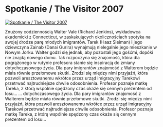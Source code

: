 Spotkanie / The Visitor 2007 
=============
[![Spotkanie / The Visitor 2007 ](http://vidos.pl/images/player.gif)](http://vidos.pl/spotkanie-the-visitor-2007)

 Znużony codziennością Walter Vale (Richard Jenkins), wykładowca akademicki z Connecticut, w zaskakujących okolicznościach spotyka na swojej drodze parę młodych imigrantów. Tarek (Haaz Sleiman) i jego dziewczyna Zainab (Danai Gurira) wynajmują nielegalnie jego mieszkanie w Nowym Jorku. Walter godzi się jednak, aby pozostali jego gośćmi, dopóki nie znajdą nowego domu. Tak rozpoczyna się znajomość, która dla pogrążonego w rutynie profesora stanie się inspiracją do zmiany dotychczasowego życia. Dla pary imigrantów znajomość z Walterem będzie miała równie przełomowe skutki. Zrodzi się między nimi przyjaźń, która pozwoli aresztowanemu wkrótce przez urząd imigracyjny Tarekowi przetrwać najtrudniejsze chwile odosobnienia. Profesor poznaje matkę Tareka, z którą wspólnie spędzony czas okaże się cennym prezentem od losu...  ... dotychczasowego życia. Dla pary imigrantów znajomość z Walterem będzie miała równie przełomowe skutki. Zrodzi się między nimi przyjaźń, która pozwoli aresztowanemu wkrótce przez urząd imigracyjny Tarekowi przetrwać najtrudniejsze chwile odosobnienia. Profesor poznaje matkę Tareka, z którą wspólnie spędzony czas okaże się cennym prezentem od losu...
